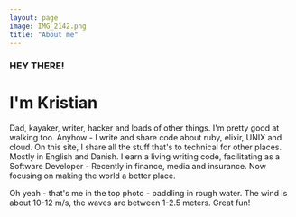 ```yaml
---
layout: page
image: IMG_2142.png
title: "About me"
---
```

### HEY THERE!

# I'm Kristian

Dad, kayaker, writer, hacker and loads of other things. I'm pretty good at
walking too. Anyhow - I write and share code about ruby, elixir, UNIX
and cloud. On this site, I share all the stuff that's to technical for
other places. Mostly in English and Danish.
I earn a living writing code, facilitating as a Software Developer - Recently in finance, media and insurance. Now focusing on making the world a better place.

Oh yeah - that's me in the top photo - paddling in rough water. The wind is
about 10-12 m/s, the waves are between 1-2.5 meters. Great fun!
